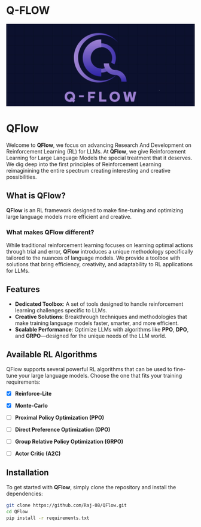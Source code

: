 # Q-FLOW
![Alt Text](images/img-copy.jpg)

# QFlow

Welcome to **QFlow**, we focus on advancing Research And Development on Reinforcement Learning (RL) for LLMs. At **QFlow**, we give Reinforcement Learning for Large Language Models the special treatment that it deserves. We dig deep into the first principles of Reinforcement Learning reimaginining the entire spectrum creating interesting and creative possibilities. 
## What is QFlow?

**QFlow** is an RL framework designed to make fine-tuning and optimizing large language models more efficient and creative. 

### What makes QFlow different?

While traditional reinforcement learning focuses on learning optimal actions through trial and error, **QFlow** introduces a unique methodology specifically tailored to the nuances of language models. We provide a toolbox with solutions that bring efficiency, creativity, and adaptability to RL applications for LLMs.

## Features

- **Dedicated Toolbox**: A set of tools designed to handle reinforcement learning challenges specific to LLMs.
- **Creative Solutions**: Breakthrough techniques and methodologies that make training language models faster, smarter, and more efficient.
- **Scalable Performance**: Optimize LLMs with algorithms like **PPO**, **DPO**, and **GRPO**—designed for the unique needs of the LLM world.

## Available RL Algorithms

QFlow supports several powerful RL algorithms that can be used to fine-tune your large language models. Choose the one that fits your training requirements:

- [x] **Reinforce-Lite**
- [x] **Monte-Carlo**
- [ ] **Proximal Policy Optimization (PPO)**
- [ ] **Direct Preference Optimization (DPO)**
- [ ] **Group Relative Policy Optimization (GRPO)**
- [ ] **Actor Critic (A2C)**


## Installation

To get started with **QFlow**, simply clone the repository and install the dependencies:

```bash
git clone https://github.com/Raj-08/QFlow.git
cd QFlow
pip install -r requirements.txt
